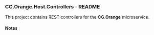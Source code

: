 
### CG.Orange.Host.Controllers - README

This project contains REST controllers for the **CG.Orange** microservice.

#### Notes



